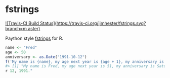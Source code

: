 # fstrings
[![Travis-CI Build Status](https://travis-ci.org/jimhester/fstrings.svg?branch=m
aster)](https://travis-ci.org/jimhester/fstrings)

Paython style [fstrings](https://www.python.org/dev/peps/pep-0498/) for R.

```r
name <- "Fred"
age <- 50
anniversary <- as.Date("1991-10-12")
f('My name is {name}, my age next year is {age + 1}, my anniversary is {format(anniversary, "%A, %B %d, %Y")}.')
#> [1] "My name is Fred, my age next year is 51, my anniversary is Saturday, Octobe
r 12, 1991."
```
